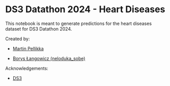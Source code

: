 # DS3 Datathon 2024 - Heart Diseases

This notebook is meant to generate predictions for the heart diseases dataset for DS3 Datathon 2024.

Created by:

* [Martin Pellikka](https://www.linkedin.com/in/martinpellikka/)

* [Borys Łangowicz (neloduka_sobe)](https://www.linkedin.com/in/borys-langowicz/)


Acknowledgements:

* [DS3](https://ds3utsc.com/)

